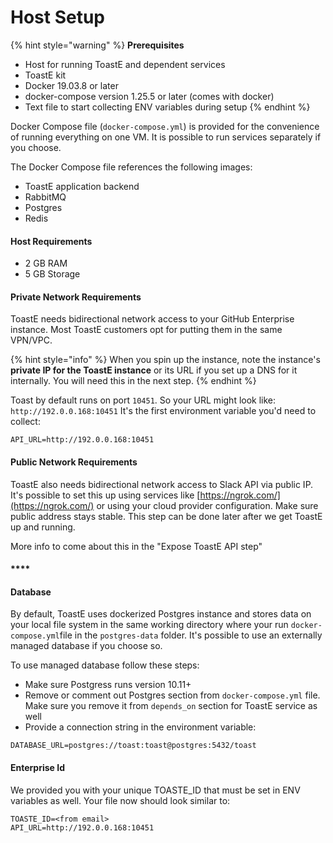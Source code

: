 # Host Setup

{% hint style="warning" %}
**Prerequisites**

* Host for running ToastE and dependent services
* ToastE kit
* Docker 19.03.8 or later
* docker-compose version 1.25.5 or later \(comes with docker\)
* Text file to start collecting ENV variables during setup
{% endhint %}

Docker Compose file \(`docker-compose.yml`\) is provided for the convenience of running everything on one VM. It is possible to run services separately if you choose.

The Docker Compose file references the following images: 

* ToastE application backend
* RabbitMQ
* Postgres 
* Redis

#### Host Requirements

* 2 GB RAM
* 5 GB Storage

#### 

#### Private **Network Requirements**

ToastE needs bidirectional network access to your GitHub Enterprise instance. Most ToastE customers opt for putting them in the same VPN/VPC. 

{% hint style="info" %}
When you spin up the instance, note the instance's **private IP for the ToastE instance** or its URL if you set up a DNS for it internally. You will need this in the next step.
{% endhint %}

Toast by default runs on port `10451`. So your URL might look like: `http://192.0.0.168:10451` It's the first environment variable you'd need to collect:

```text
API_URL=http://192.0.0.168:10451
```

#### 

#### Public Network **Requirements**

ToastE also needs bidirectional network access to Slack API via public IP. It's possible to set this up using services like [https://ngrok.com/](https://ngrok.com/) or using your cloud provider configuration. Make sure public address stays stable. This step can be done later after we get ToastE up and running.

More info to come about this in the "Expose ToastE API step"

#### \*\*\*\*

#### **Database**

By default, ToastE uses dockerized Postgres instance and stores data on your local file system in the same working directory where your run `docker-compose.yml`file in the `postgres-data` folder. It's possible to use an externally managed database if you choose so.   
  
To use managed database follow these steps:

* Make sure Postgress runs version 10.11+
* Remove or comment out Postgres section from `docker-compose.yml` file. Make sure you remove it from `depends_on` section for ToastE service as well
* Provide a connection string in the environment variable:

```text
DATABASE_URL=postgres://toast:toast@postgres:5432/toast
```

#### Enterprise Id

We provided you with your unique TOASTE\_ID that must be set in ENV variables as well. Your file now should look similar to:

```text
TOASTE_ID=<from email>
API_URL=http://192.0.0.168:10451
```

